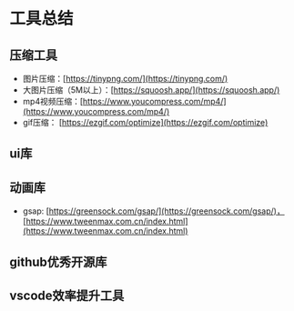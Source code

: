 # 工具总结

## 压缩工具

* 图片压缩：[https://tinypng.com/](https://tinypng.com/)
* 大图片压缩（5M以上）：[https://squoosh.app/](https://squoosh.app/)
* mp4视频压缩：[https://www.youcompress.com/mp4/](https://www.youcompress.com/mp4/)
* gif压缩： [https://ezgif.com/optimize](https://ezgif.com/optimize)

## ui库

## 动画库

* gsap: [https://greensock.com/gsap/](https://greensock.com/gsap/)，[https://www.tweenmax.com.cn/index.html](https://www.tweenmax.com.cn/index.html)

## github优秀开源库

## vscode效率提升工具
